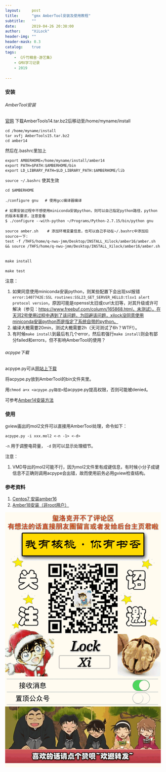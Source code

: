 ```yaml
---
layout:     post
title:      "gmx AmberTool安装及使用教程"
subtitle:   ""
date:       2019-04-26 20:38:00
author:     "XiLock"
header-img: ""
header-mask: 0.3
catalog:    true
tags:
    - 《斤竹精舍·游艺集》
    - GMX学习记录
    - 2019

---
```


### 安装
###### AmberTool安装
[官网](http://ambermd.org/AmberTools15-get.html) 下载AmberTools14.tar.bz2后移动至/home/myname/install  

```
cd /home/myname/install  
tar xvfj AmberTools15.tar.bz2  
cd amber14
```

然后在.bashrc里加上  

```
export AMBERHOME=/home/myname/install/amber14
export PATH=$PATH:$AMBERHOME/bin
export LD_LIBRARY_PATH=$LD_LIBRARY_PATH:$AMBERHOME/lib
```

 `source ~/.bashrc` 使其生效

```
cd $AMBERHOME

./configure gnu   # 使用gcc编译器编译

# 如果安装过程中不想使用miniconda安装python，则可以自己指定python路径，python的版本有要求，注意查看
$ ./configure --with-python ~/Programs/Python-2.7.15/bin/python gnu

source amber.sh    # 添加环境变量信息，也可以自己手动在~/.bashrc中添加后source一下:
test -f /THFS/home/q-nwu-jmm/Desktop/INSTALL_Xilock/amber16/amber.sh  && source /THFS/home/q-nwu-jmm/Desktop/INSTALL_Xilock/amber16/amber.sh


make install

make test
```

注意：  
1. 如果同意使用miniconda安装python，则某些配置下会出现ssl报错`error:1407742E:SSL routines:SSL23_GET_SERVER_HELLO:tlsv1 alert protocol version`，原因可能是openssl太旧或curl太旧等，对其升级或许可解决（参见：https://www.freebuf.com/column/165868.html，未测试）。在天河2号使用过程中遇到了该问题，为回避该问题，xilock没同意使用miniconda安装python而是指定了系统自带的python。
1. 编译大概需要20min，测试大概需要2h（天河测试了6h？WTF!）。
1. 有时候`make install`到最后有几个error，然后若强行`make install`则会有部分failed和errors，但不影响AmberTool的使用？


###### acpype下载

acpype.py可从[网站上下载](http://svn.code.sf.net/p/ccpn/code/branches/stable/ccpn/python/acpype/)  

将acpype.py放到AmberTool的bin文件夹里。

用`chmod a+x <acpype.py路径>`给acpype.py提高权限，否则可能被denied。

可参考[Amber14安装方法](http://sobereva.com/263)

### 使用

gview画出的mol2文件可以直接用AmberTool处理，命令如下：

```
acpype.py -i xxx.mol2 <-n -1> <-d>
```

 `-n` 用于调整电荷量， `-d` 则可以显示处理细节。
 
 注意：  
1. VMD导出的mol2可能不行，因为mol2文件里有成键信息，有时候小分子成键信息不正确则调用acpype会出错，故而使用前务必用gview检查结构。

### 参考资料
1. [Centos7 安装amber16](https://www.cnblogs.com/wq242424/p/8857296.html)
1. [Amber18安装（非root用户）](https://blog.csdn.net/wzl1997/article/details/102708269)

![](/img/wc-tail.GIF)
